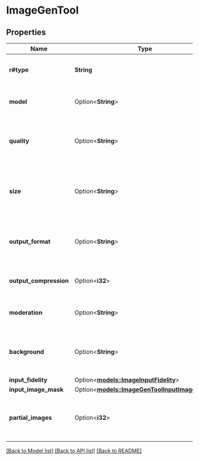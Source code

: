 # ImageGenTool

## Properties

Name | Type | Description | Notes
------------ | ------------- | ------------- | -------------
**r#type** | **String** | The type of the image generation tool. Always `image_generation`.  | 
**model** | Option<**String**> | The image generation model to use. Default: `gpt-image-1`.  | [optional]
**quality** | Option<**String**> | The quality of the generated image. One of `low`, `medium`, `high`,  or `auto`. Default: `auto`.  | [optional]
**size** | Option<**String**> | The size of the generated image. One of `1024x1024`, `1024x1536`,  `1536x1024`, or `auto`. Default: `auto`.  | [optional]
**output_format** | Option<**String**> | The output format of the generated image. One of `png`, `webp`, or  `jpeg`. Default: `png`.  | [optional]
**output_compression** | Option<**i32**> | Compression level for the output image. Default: 100.  | [optional]
**moderation** | Option<**String**> | Moderation level for the generated image. Default: `auto`.  | [optional]
**background** | Option<**String**> | Background type for the generated image. One of `transparent`,  `opaque`, or `auto`. Default: `auto`.  | [optional]
**input_fidelity** | Option<[**models::ImageInputFidelity**](ImageInputFidelity.md)> |  | [optional]
**input_image_mask** | Option<[**models::ImageGenToolInputImageMask**](ImageGenTool_input_image_mask.md)> |  | [optional]
**partial_images** | Option<**i32**> | Number of partial images to generate in streaming mode, from 0 (default value) to 3.  | [optional]

[[Back to Model list]](../README.md#documentation-for-models) [[Back to API list]](../README.md#documentation-for-api-endpoints) [[Back to README]](../README.md)


